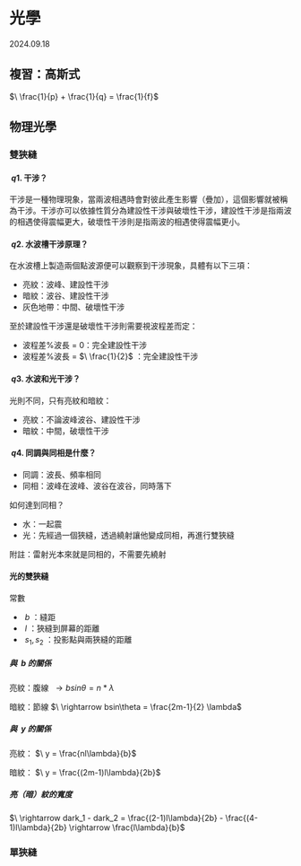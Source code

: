 # 光學
2024.09.18

## 複習：高斯式

$\ \frac{1}{p} + \frac{1}{q} = \frac{1}{f}$

## 物理光學

### 雙狹縫

#### $\ q1.$ 干涉？

干涉是一種物理現象，當兩波相遇時會對彼此產生影響（疊加），這個影響就被稱為干涉。干涉亦可以依據性質分為建設性干涉與破壞性干涉，建設性干涉是指兩波的相遇使得震幅更大，破壞性干涉則是指兩波的相遇使得震幅更小。

#### $\ q2.$ 水波槽干涉原理？

在水波槽上製造兩個點波源便可以觀察到干涉現象，具體有以下三項：

- 亮紋：波峰、建設性干涉
- 暗紋：波谷、建設性干涉
- 灰色地帶：中間、破壞性干涉

至於建設性干涉還是破壞性干涉則需要視波程差而定：

- 波程差%波長 = 0：完全建設性干涉
- 波程差%波長 = $\ \frac{1}{2}$ ：完全建設性干涉

#### $\ q3.$ 水波和光干涉？

光則不同，只有亮紋和暗紋：

- 亮紋：不論波峰波谷、建設性干涉
- 暗紋：中間，破壞性干涉

#### $\ q4.$ 同調與同相是什麼？

- 同調：波長、頻率相同
- 同相：波峰在波峰、波谷在波谷，同時落下

如何達到同相？

- 水：一起震
- 光：先經過一個狹縫，透過繞射讓他變成同相，再進行雙狹縫

附註：雷射光本來就是同相的，不需要先繞射

#### 光的雙狹縫

常數

- $\ b$ ：縫距
- $\ l$ ：狹縫到屏幕的距離
- $\ s_1, s_2$ ：投影點與兩狹縫的距離

##### 與 $\ b$ 的關係

亮紋：腹線 $\ \rightarrow bsin\theta = n*\lambda$

暗紋：節線 $\ \rightarrow bsin\theta = \frac{2m-1}{2} \lambda$

##### 與 $\ y$ 的關係

亮紋： $\ y = \frac{nl\lambda}{b}$

暗紋： $\ y = \frac{(2m-1)l\lambda}{2b}$

##### 亮（暗）紋的寬度

$\ \rightarrow dark_1 - dark_2 = \frac{(2-1)l\lambda}{2b} - \frac{(4-1)l\lambda}{2b} \rightarrow \frac{l\lambda}{b}$

### 單狹縫
